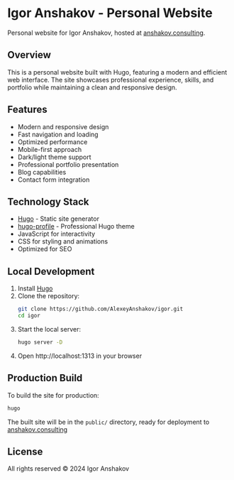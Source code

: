 # Igor Anshakov - Personal Website

Personal website for Igor Anshakov, hosted at [anshakov.consulting](https://anshakov.consulting).

## Overview

This is a personal website built with Hugo, featuring a modern and efficient web interface. The site showcases professional experience, skills, and portfolio while maintaining a clean and responsive design.

## Features

- Modern and responsive design
- Fast navigation and loading
- Optimized performance
- Mobile-first approach
- Dark/light theme support
- Professional portfolio presentation
- Blog capabilities
- Contact form integration

## Technology Stack

- [Hugo](https://gohugo.io/) - Static site generator
- [hugo-profile](https://github.com/gurusabarish/hugo-profile) - Professional Hugo theme
- JavaScript for interactivity
- CSS for styling and animations
- Optimized for SEO

## Local Development

1. Install [Hugo](https://gohugo.io/installation/)
2. Clone the repository:
   ```bash
   git clone https://github.com/AlexeyAnshakov/igor.git
   cd igor
   ```
3. Start the local server:
   ```bash
   hugo server -D
   ```
4. Open http://localhost:1313 in your browser

## Production Build

To build the site for production:

```bash
hugo
```

The built site will be in the `public/` directory, ready for deployment to [anshakov.consulting](https://anshakov.consulting)

## License

All rights reserved © 2024 Igor Anshakov 
